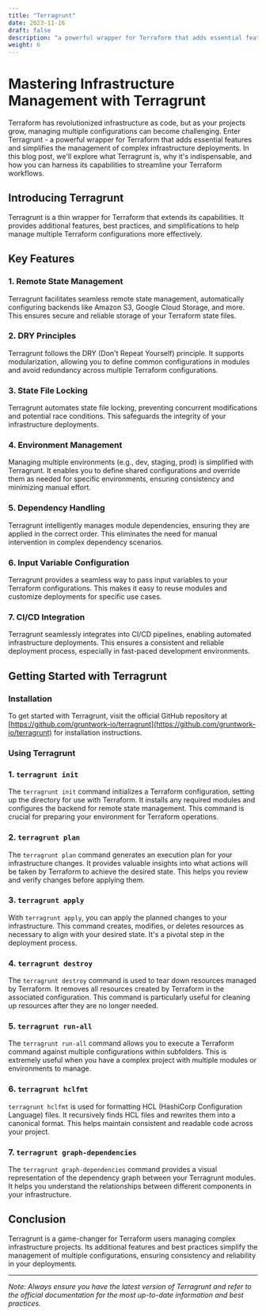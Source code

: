 ```yaml
---
title: "Terragrunt"
date: 2023-11-16
draft: false
description: "a powerful wrapper for Terraform that adds essential features and simplifies the management of complex infrastructure deployments"
weight: 6
---
```


# Mastering Infrastructure Management with Terragrunt

Terraform has revolutionized infrastructure as code, but as your projects grow, managing multiple configurations can become challenging. Enter Terragrunt - a powerful wrapper for Terraform that adds essential features and simplifies the management of complex infrastructure deployments. In this blog post, we'll explore what Terragrunt is, why it's indispensable, and how you can harness its capabilities to streamline your Terraform workflows.

## Introducing Terragrunt

Terragrunt is a thin wrapper for Terraform that extends its capabilities. It provides additional features, best practices, and simplifications to help manage multiple Terraform configurations more effectively.

## Key Features

### 1. Remote State Management

Terragrunt facilitates seamless remote state management, automatically configuring backends like Amazon S3, Google Cloud Storage, and more. This ensures secure and reliable storage of your Terraform state files.

### 2. DRY Principles

Terragrunt follows the DRY (Don't Repeat Yourself) principle. It supports modularization, allowing you to define common configurations in modules and avoid redundancy across multiple Terraform configurations.

### 3. State File Locking

Terragrunt automates state file locking, preventing concurrent modifications and potential race conditions. This safeguards the integrity of your infrastructure deployments.

### 4. Environment Management

Managing multiple environments (e.g., dev, staging, prod) is simplified with Terragrunt. It enables you to define shared configurations and override them as needed for specific environments, ensuring consistency and minimizing manual effort.

### 5. Dependency Handling

Terragrunt intelligently manages module dependencies, ensuring they are applied in the correct order. This eliminates the need for manual intervention in complex dependency scenarios.

### 6. Input Variable Configuration

Terragrunt provides a seamless way to pass input variables to your Terraform configurations. This makes it easy to reuse modules and customize deployments for specific use cases.

### 7. CI/CD Integration

Terragrunt seamlessly integrates into CI/CD pipelines, enabling automated infrastructure deployments. This ensures a consistent and reliable deployment process, especially in fast-paced development environments.

## Getting Started with Terragrunt

### Installation

To get started with Terragrunt, visit the official GitHub repository at [https://github.com/gruntwork-io/terragrunt](https://github.com/gruntwork-io/terragrunt) for installation instructions.

### Using Terragrunt

### 1. `terragrunt init`

The `terragrunt init` command initializes a Terraform configuration, setting up the directory for use with Terraform. It installs any required modules and configures the backend for remote state management. This command is crucial for preparing your environment for Terraform operations.

### 2. `terragrunt plan`

The `terragrunt plan` command generates an execution plan for your infrastructure changes. It provides valuable insights into what actions will be taken by Terraform to achieve the desired state. This helps you review and verify changes before applying them.

### 3. `terragrunt apply`

With `terragrunt apply`, you can apply the planned changes to your infrastructure. This command creates, modifies, or deletes resources as necessary to align with your desired state. It's a pivotal step in the deployment process.

### 4. `terragrunt destroy`

The `terragrunt destroy` command is used to tear down resources managed by Terraform. It removes all resources created by Terraform in the associated configuration. This command is particularly useful for cleaning up resources after they are no longer needed.

### 5. `terragrunt run-all`

The `terragrunt run-all` command allows you to execute a Terraform command against multiple configurations within subfolders. This is extremely useful when you have a complex project with multiple modules or environments to manage.

### 6. `terragrunt hclfmt`

`terragrunt hclfmt` is used for formatting HCL (HashiCorp Configuration Language) files. It recursively finds HCL files and rewrites them into a canonical format. This helps maintain consistent and readable code across your project.

### 7. `terragrunt graph-dependencies`

The `terragrunt graph-dependencies` command provides a visual representation of the dependency graph between your Terragrunt modules. It helps you understand the relationships between different components in your infrastructure.

## Conclusion

Terragrunt is a game-changer for Terraform users managing complex infrastructure projects. Its additional features and best practices simplify the management of multiple configurations, ensuring consistency and reliability in your deployments.

---

*Note: Always ensure you have the latest version of Terragrunt and refer to the official documentation for the most up-to-date information and best practices.*
